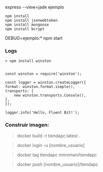 express --view=jade ejemplo

    npm install
    npm install jsonwebtoken
    npm install mongoose
    npm install bcrypt

DEBUG=ejemplo:* npm start


### Logs
    > npm install winston


    const winston = require('winston');

    const logger = winston.createLogger({
    format: winston.format.simple(),
    transports: [
        new winston.transports.Console(),
    ],
    });

    logger.info('Hello, Fluent Bit!');

### Construir imagen:

> docker build -t tiendapc:latest .

> docker login -u [nombre_usuario]

> docker tag tiendapc mnroman/tiendapc 

> docker push [nombre_usuario]/tiendapc

